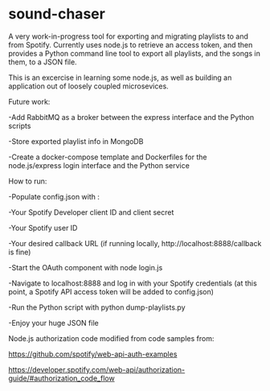 # sound-chaser
A very work-in-progress tool for exporting and migrating playlists to and from Spotify. Currently uses node.js to retrieve an access token, and then provides a Python command line tool to export all 
playlists, and the songs in them, to a JSON file.

This is an excercise in learning some node.js, as well as building an application out of loosely coupled microsevices. 

Future work:


-Add RabbitMQ as a broker between the express interface and the Python scripts

-Store exported playlist info in MongoDB

-Create a docker-compose template and Dockerfiles for the node.js/express login interface and the Python service



How to run:


-Populate config.json with :

-Your Spotify Developer client ID and client secret

-Your Spotify user ID

-Your desired callback URL (if running locally, http://localhost:8888/callback is fine)


-Start the OAuth component with node login.js

-Navigate to localhost:8888 and log in with your Spotify credentials (at this point, a Spotify API 
access token will be added to config.json)

-Run the Python script with python dump-playlists.py

-Enjoy your huge JSON file


Node.js authorization code modified from code samples from:

https://github.com/spotify/web-api-auth-examples

https://developer.spotify.com/web-api/authorization-guide/#authorization_code_flow